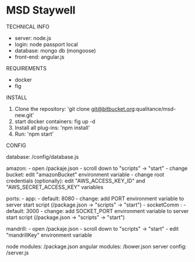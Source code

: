 # MSD Staywell

TECHNICAL INFO

- server: node.js
- login: node passport local
- database: mongo db (mongoose)
- front-end: angular.js

REQUIREMENTS

- docker
- fig

INSTALL

1. Clone the repository: 'git clone git@bitbucket.org:qualitance/msd-new.git'
2. start docker containers: fig up -d
3. Install all plug-ins: 'npm install'
4. Run: 'npm start'


CONFIG

database: /config/database.js

amazon:   - open /packaje.json
          - scroll down to "scripts" -> "start"
          - change bucket: edit "amazonBucket" environment variable
          - change root credentials (optionally): edit "AWS_ACCESS_KEY_ID" and "AWS_SECRET_ACCESS_KEY" variables

ports:    - app: - default: 8080
                 - change: add PORT environment variable to server start script (/package.json -> "scripts" -> "start")
          - socketComm : - default: 3000
                         - change: add SOCKET_PORT environment variable to server start script (/package.json -> "scripts" -> "start")

mandrill: - open /packaje.json
          - scroll down to "scripts" -> "start"
          - edit "mandrillKey" environment variable

node modules:     /package.json
angular modules:  /bower.json
server config:    /server.js
